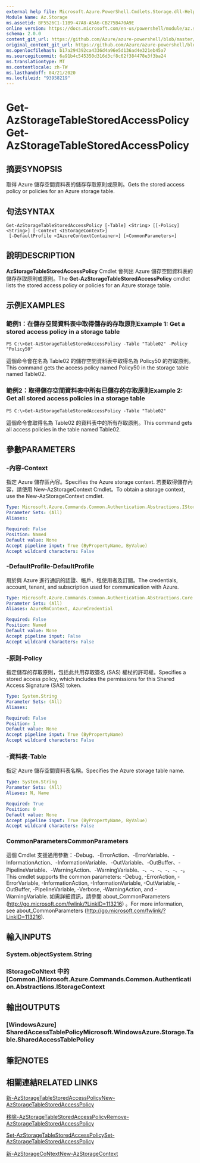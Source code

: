 ```yaml
---
external help file: Microsoft.Azure.PowerShell.Cmdlets.Storage.dll-Help.xml
Module Name: Az.Storage
ms.assetid: BF5526C1-11B9-47A8-A5A6-CB275B470A9E
online version: https://docs.microsoft.com/en-us/powershell/module/az.storage/get-azstoragetablestoredaccesspolicy
schema: 2.0.0
content_git_url: https://github.com/Azure/azure-powershell/blob/master/src/Storage/Storage.Management/help/Get-AzStorageTableStoredAccessPolicy.md
original_content_git_url: https://github.com/Azure/azure-powershell/blob/master/src/Storage/Storage.Management/help/Get-AzStorageTableStoredAccessPolicy.md
ms.openlocfilehash: b17a294392ca4336d4a96e5d136ad4e321eb45a7
ms.sourcegitcommit: 6a91b4c545350d316d3cf8c62f384478e3f3ba24
ms.translationtype: MT
ms.contentlocale: zh-TW
ms.lasthandoff: 04/21/2020
ms.locfileid: "93958219"
---
```

# <span data-ttu-id="aa058-101">Get-AzStorageTableStoredAccessPolicy</span><span class="sxs-lookup"><span data-stu-id="aa058-101">Get-AzStorageTableStoredAccessPolicy</span></span>

## <span data-ttu-id="aa058-102">摘要</span><span class="sxs-lookup"><span data-stu-id="aa058-102">SYNOPSIS</span></span>
<span data-ttu-id="aa058-103">取得 Azure 儲存空間資料表的儲存存取原則或原則。</span><span class="sxs-lookup"><span data-stu-id="aa058-103">Gets the stored access policy or policies for an Azure storage table.</span></span>

## <span data-ttu-id="aa058-104">句法</span><span class="sxs-lookup"><span data-stu-id="aa058-104">SYNTAX</span></span>

```
Get-AzStorageTableStoredAccessPolicy [-Table] <String> [[-Policy] <String>] [-Context <IStorageContext>]
 [-DefaultProfile <IAzureContextContainer>] [<CommonParameters>]
```

## <span data-ttu-id="aa058-105">說明</span><span class="sxs-lookup"><span data-stu-id="aa058-105">DESCRIPTION</span></span>
<span data-ttu-id="aa058-106">**AzStorageTableStoredAccessPolicy** Cmdlet 會列出 Azure 儲存空間資料表的儲存存取原則或原則。</span><span class="sxs-lookup"><span data-stu-id="aa058-106">The **Get-AzStorageTableStoredAccessPolicy** cmdlet lists the stored access policy or policies for an Azure storage table.</span></span>

## <span data-ttu-id="aa058-107">示例</span><span class="sxs-lookup"><span data-stu-id="aa058-107">EXAMPLES</span></span>

### <span data-ttu-id="aa058-108">範例1：在儲存空間資料表中取得儲存的存取原則</span><span class="sxs-lookup"><span data-stu-id="aa058-108">Example 1: Get a stored access policy in a storage table</span></span>
```
PS C:\>Get-AzStorageTableStoredAccessPolicy -Table "Table02" -Policy "Policy50"
```

<span data-ttu-id="aa058-109">這個命令會在名為 Table02 的儲存空間資料表中取得名為 Policy50 的存取原則。</span><span class="sxs-lookup"><span data-stu-id="aa058-109">This command gets the access policy named Policy50 in the storage table named Table02.</span></span>

### <span data-ttu-id="aa058-110">範例2：取得儲存空間資料表中所有已儲存的存取原則</span><span class="sxs-lookup"><span data-stu-id="aa058-110">Example 2: Get all stored access policies in a storage table</span></span>
```
PS C:\>Get-AzStorageTableStoredAccessPolicy -Table "Table02"
```

<span data-ttu-id="aa058-111">這個命令會取得名為 Table02 的資料表中的所有存取原則。</span><span class="sxs-lookup"><span data-stu-id="aa058-111">This command gets all access policies in the table named Table02.</span></span>

## <span data-ttu-id="aa058-112">參數</span><span class="sxs-lookup"><span data-stu-id="aa058-112">PARAMETERS</span></span>

### <span data-ttu-id="aa058-113">-內容</span><span class="sxs-lookup"><span data-stu-id="aa058-113">-Context</span></span>
<span data-ttu-id="aa058-114">指定 Azure 儲存區內容。</span><span class="sxs-lookup"><span data-stu-id="aa058-114">Specifies the Azure storage context.</span></span>
<span data-ttu-id="aa058-115">若要取得儲存內容，請使用 New-AzStorageContext Cmdlet。</span><span class="sxs-lookup"><span data-stu-id="aa058-115">To obtain a storage context, use the New-AzStorageContext cmdlet.</span></span>

```yaml
Type: Microsoft.Azure.Commands.Common.Authentication.Abstractions.IStorageContext
Parameter Sets: (All)
Aliases:

Required: False
Position: Named
Default value: None
Accept pipeline input: True (ByPropertyName, ByValue)
Accept wildcard characters: False
```

### <span data-ttu-id="aa058-116">-DefaultProfile</span><span class="sxs-lookup"><span data-stu-id="aa058-116">-DefaultProfile</span></span>
<span data-ttu-id="aa058-117">用於與 Azure 進行通訊的認證、帳戶、租使用者及訂閱。</span><span class="sxs-lookup"><span data-stu-id="aa058-117">The credentials, account, tenant, and subscription used for communication with Azure.</span></span>

```yaml
Type: Microsoft.Azure.Commands.Common.Authentication.Abstractions.Core.IAzureContextContainer
Parameter Sets: (All)
Aliases: AzureRmContext, AzureCredential

Required: False
Position: Named
Default value: None
Accept pipeline input: False
Accept wildcard characters: False
```

### <span data-ttu-id="aa058-118">-原則</span><span class="sxs-lookup"><span data-stu-id="aa058-118">-Policy</span></span>
<span data-ttu-id="aa058-119">指定儲存的存取原則，包括此共用存取簽名 (SAS) 權杖的許可權。</span><span class="sxs-lookup"><span data-stu-id="aa058-119">Specifies a stored access policy, which includes the permissions for this Shared Access Signature (SAS) token.</span></span>

```yaml
Type: System.String
Parameter Sets: (All)
Aliases:

Required: False
Position: 1
Default value: None
Accept pipeline input: True (ByPropertyName)
Accept wildcard characters: False
```

### <span data-ttu-id="aa058-120">-資料表</span><span class="sxs-lookup"><span data-stu-id="aa058-120">-Table</span></span>
<span data-ttu-id="aa058-121">指定 Azure 儲存空間資料表名稱。</span><span class="sxs-lookup"><span data-stu-id="aa058-121">Specifies the Azure storage table name.</span></span>

```yaml
Type: System.String
Parameter Sets: (All)
Aliases: N, Name

Required: True
Position: 0
Default value: None
Accept pipeline input: True (ByPropertyName, ByValue)
Accept wildcard characters: False
```

### <span data-ttu-id="aa058-122">CommonParameters</span><span class="sxs-lookup"><span data-stu-id="aa058-122">CommonParameters</span></span>
<span data-ttu-id="aa058-123">這個 Cmdlet 支援通用參數：-Debug、-ErrorAction、-ErrorVariable、-InformationAction、-InformationVariable、-OutVariable、-OutBuffer、-PipelineVariable、-WarningAction、-WarningVariable、-、-、-、-、-、-。</span><span class="sxs-lookup"><span data-stu-id="aa058-123">This cmdlet supports the common parameters: -Debug, -ErrorAction, -ErrorVariable, -InformationAction, -InformationVariable, -OutVariable, -OutBuffer, -PipelineVariable, -Verbose, -WarningAction, and -WarningVariable.</span></span> <span data-ttu-id="aa058-124">如需詳細資訊，請參閱 about_CommonParameters (http://go.microsoft.com/fwlink/?LinkID=113216) 。</span><span class="sxs-lookup"><span data-stu-id="aa058-124">For more information, see about_CommonParameters (http://go.microsoft.com/fwlink/?LinkID=113216).</span></span>

## <span data-ttu-id="aa058-125">輸入</span><span class="sxs-lookup"><span data-stu-id="aa058-125">INPUTS</span></span>

### <span data-ttu-id="aa058-126">System.object</span><span class="sxs-lookup"><span data-stu-id="aa058-126">System.String</span></span>

### <span data-ttu-id="aa058-127">IStorageCoNtext 中的 [Common.]</span><span class="sxs-lookup"><span data-stu-id="aa058-127">Microsoft.Azure.Commands.Common.Authentication.Abstractions.IStorageContext</span></span>

## <span data-ttu-id="aa058-128">輸出</span><span class="sxs-lookup"><span data-stu-id="aa058-128">OUTPUTS</span></span>

### <span data-ttu-id="aa058-129">[WindowsAzure] SharedAccessTablePolicy</span><span class="sxs-lookup"><span data-stu-id="aa058-129">Microsoft.WindowsAzure.Storage.Table.SharedAccessTablePolicy</span></span>

## <span data-ttu-id="aa058-130">筆記</span><span class="sxs-lookup"><span data-stu-id="aa058-130">NOTES</span></span>

## <span data-ttu-id="aa058-131">相關連結</span><span class="sxs-lookup"><span data-stu-id="aa058-131">RELATED LINKS</span></span>

[<span data-ttu-id="aa058-132">新-AzStorageTableStoredAccessPolicy</span><span class="sxs-lookup"><span data-stu-id="aa058-132">New-AzStorageTableStoredAccessPolicy</span></span>](./New-AzStorageTableStoredAccessPolicy.md)

[<span data-ttu-id="aa058-133">移除-AzStorageTableStoredAccessPolicy</span><span class="sxs-lookup"><span data-stu-id="aa058-133">Remove-AzStorageTableStoredAccessPolicy</span></span>](./Remove-AzStorageTableStoredAccessPolicy.md)

[<span data-ttu-id="aa058-134">Set-AzStorageTableStoredAccessPolicy</span><span class="sxs-lookup"><span data-stu-id="aa058-134">Set-AzStorageTableStoredAccessPolicy</span></span>](./Set-AzStorageTableStoredAccessPolicy.md)

[<span data-ttu-id="aa058-135">新-AzStorageCoNtext</span><span class="sxs-lookup"><span data-stu-id="aa058-135">New-AzStorageContext</span></span>](./New-AzStorageContext.md)



